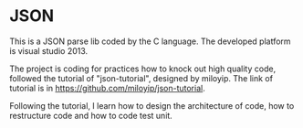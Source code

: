 # JSON
This is a JSON parse lib coded by the C language. The developed platform is visual studio 2013.

The project is coding for practices how to knock out high quality code, followed the tutorial of "json-tutorial", designed by miloyip. 
The link of tutorial is in https://github.com/miloyip/json-tutorial.

Following the tutorial, I learn how to design the architecture of code, how to restructure code and how to code test unit.
